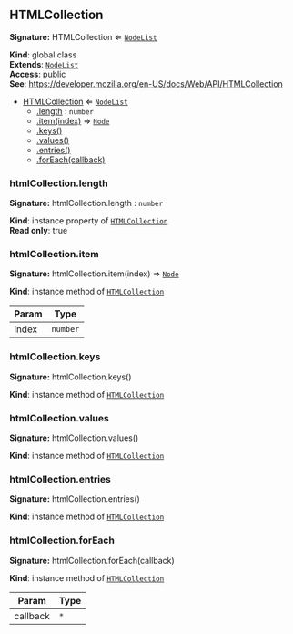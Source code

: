 ## HTMLCollection
**Signature:** HTMLCollection ⇐ [`NodeList`](#nodelist)

**Kind**: global class  
**Extends**: [`NodeList`](#nodelist)  
**Access**: public  
**See**: https://developer.mozilla.org/en-US/docs/Web/API/HTMLCollection  

* [HTMLCollection](#htmlcollection) ⇐ [`NodeList`](#nodelist)
    * [.length](#nodelist-length) : `number`
    * [.item(index)](#nodelist-item) ⇒ [`Node`](#node)
    * [.keys()](#nodelist-keys)
    * [.values()](#nodelist-values)
    * [.entries()](#nodelist-entries)
    * [.forEach(callback)](#nodelist-foreach)

### htmlCollection.length
**Signature:** htmlCollection.length : `number`

**Kind**: instance property of [`HTMLCollection`](#htmlcollection)  
**Read only**: true  
### htmlCollection.item
**Signature:** htmlCollection.item(index) ⇒ [`Node`](#node)

**Kind**: instance method of [`HTMLCollection`](#htmlcollection)  

| Param | Type |
| --- | --- |
| index | `number` | 

### htmlCollection.keys
**Signature:** htmlCollection.keys()

**Kind**: instance method of [`HTMLCollection`](#htmlcollection)  
### htmlCollection.values
**Signature:** htmlCollection.values()

**Kind**: instance method of [`HTMLCollection`](#htmlcollection)  
### htmlCollection.entries
**Signature:** htmlCollection.entries()

**Kind**: instance method of [`HTMLCollection`](#htmlcollection)  
### htmlCollection.forEach
**Signature:** htmlCollection.forEach(callback)

**Kind**: instance method of [`HTMLCollection`](#htmlcollection)  

| Param | Type |
| --- | --- |
| callback | `*` | 

